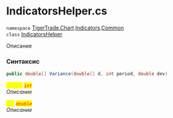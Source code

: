 
# IndicatorsHelper.cs
`namespace` [TigerTrade.Chart](../../../../../TigerTrade.Chart.md).[Indicators](../../../../../TigerTrade.Chart/Indicators.md).[Common](../../../../../TigerTrade.Chart/Indicators/Common.md)  
    `class` [IndicatorsHelper](../../IndicatorsHelper.cs.md)

Описание

### Синтаксис
```csharp
public double[] Variance(double[] d, int period, double dev)
```

<mark style="color:yellow;">`period`</mark> <mark style="color:red;">*`int`*</mark>  
 *Описание*  
  
<mark style="color:yellow;">`dev`</mark> <mark style="color:red;">*`double`*</mark>  
 *Описание*  
  

                    
                    